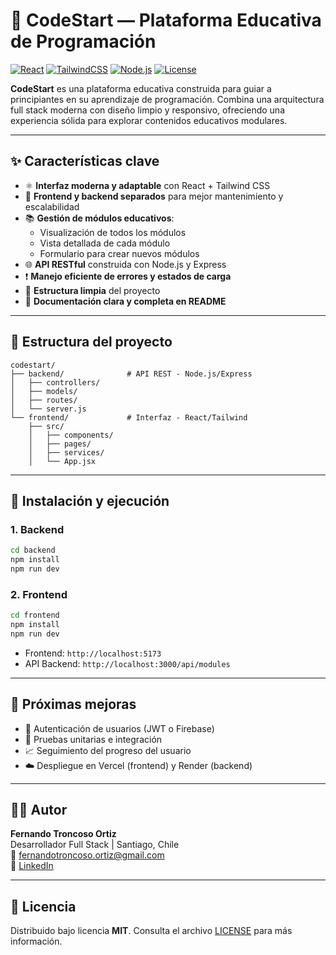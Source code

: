 
# 🚀 CodeStart — Plataforma Educativa de Programación

[![React](https://img.shields.io/badge/frontend-react-blue?logo=react)](https://react.dev)
[![TailwindCSS](https://img.shields.io/badge/styling-tailwindcss-38bdf8?logo=tailwindcss)](https://tailwindcss.com)
[![Node.js](https://img.shields.io/badge/backend-node.js-339933?logo=node.js)](https://nodejs.org)
[![License](https://img.shields.io/badge/license-MIT-green)](LICENSE)

**CodeStart** es una plataforma educativa construida para guiar a principiantes en su aprendizaje de programación. Combina una arquitectura full stack moderna con diseño limpio y responsivo, ofreciendo una experiencia sólida para explorar contenidos educativos modulares.

---

## ✨ Características clave

- ⚛️ **Interfaz moderna y adaptable** con React + Tailwind CSS
- 🔁 **Frontend y backend separados** para mejor mantenimiento y escalabilidad
- 📚 **Gestión de módulos educativos**:
  - Visualización de todos los módulos
  - Vista detallada de cada módulo
  - Formulario para crear nuevos módulos
- 🌐 **API RESTful** construida con Node.js y Express
- ❗ **Manejo eficiente de errores y estados de carga**
- 📂 **Estructura limpia** del proyecto
- 📄 **Documentación clara y completa en README**

---

## 📁 Estructura del proyecto

```
codestart/
├── backend/              # API REST - Node.js/Express
│   ├── controllers/
│   ├── models/
│   ├── routes/
│   └── server.js
└── frontend/             # Interfaz - React/Tailwind
    ├── src/
    │   ├── components/
    │   ├── pages/
    │   ├── services/
    │   └── App.jsx
```

---

## 🚀 Instalación y ejecución

### 1. Backend

```bash
cd backend
npm install
npm run dev
```

### 2. Frontend

```bash
cd frontend
npm install
npm run dev
```

- Frontend: `http://localhost:5173`
- API Backend: `http://localhost:3000/api/modules`

---

## 📌 Próximas mejoras

- 🔐 Autenticación de usuarios (JWT o Firebase)
- 🧪 Pruebas unitarias e integración
- 📈 Seguimiento del progreso del usuario
- ☁️ Despliegue en Vercel (frontend) y Render (backend)

---

## 👨‍💻 Autor

**Fernando Troncoso Ortiz**  
Desarrollador Full Stack | Santiago, Chile  
📧 [fernandotroncoso.ortiz@gmail.com](mailto:fernandotroncoso.ortiz@gmail.com)  
🔗 [LinkedIn](https://www.linkedin.com/in/fernando-troncoso-ortiz)

---

## 📄 Licencia

Distribuido bajo licencia **MIT**. Consulta el archivo [LICENSE](LICENSE) para más información.
